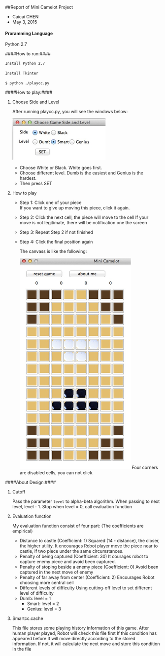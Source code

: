##Report of Mini Camelot Project
- Caicai CHEN
- May 3, 2015

#### Proramming Language

Python 2.7

####How to run:####

	Install Python 2.7

	Install Tkinter

	$ python ./playcc.py

####How to play:####

1. Choose Side and Level	

	After running playcc.py, you will see the windows below:
	
	![Image of SET](images/SideLevel.jpg)	
	- Choose White or Black. White goes first.  
	- Choose different level. Dumb is the easiest and Genius is the hardest.
	- Then press SET
	
2. How to play	

	- Step 1: Click one of your piece	
		If you want to give up moving this piece, click it again.
	- Step 2: Click the next cell, the piece will move to the cell
		If your move is not legitimate, there will be notification one the screen
	- Step 3: Repeat Step 2 if not finished
	- Step 4: Click the final position again	
	
		The canvass is like the following:
	
		![Image of canvass](images/Canvass.jpg)	
		 Four corners are disabled cells, you can not click.

####About Design:####

1. Cutoff

	Pass the parameter `level` to alpha-beta algorithm. 
	When passing to next level, level - 1.
	Stop when level = 0, call evaluation function
	
2. Evaluation function

	My evaluation function consist of four part: (The coefficients are empirical)
	- Distance to castle (Coefficient: 1)
		Squared (14 - distance), the closer, the higher utility.
		It encourages Robot player move the piece near to castle, if two piece under the same circumstances.
	- Penalty of being captured (Coefficient: 30)
		It courages robot to capture enemy piece and avoid been captured.
	- Penalty of stoping beside a enemy piece (Coefficient: 0)
    Avoid been captured in the next move of enemy
	- Penalty of far away from center (Coefficient: 2) 
		Encourages Robot choosing more central cell
	- Different levels of difficulty
		Using cutting-off level to set different level of difficulty 
    - Dumb: level = 1
		- Smart: level = 2
		- Genius: level = 3

3.  Smartcc.cache

	This file stores some playing history information of this game.
	After human player played, Robot will check this file first
	If this condition has appeared before
	It will move directly according to the stored information.
	If not, it will calculate the next move and store this condition in the file
	
